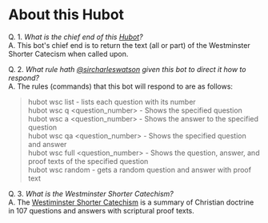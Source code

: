 # About this Hubot

Q. 1. _What is the chief end of this [Hubot](https://hubot.github.com/)?_  
A. This bot's chief end is to return the text (all or part) of the Westminster Shorter Catecism when called upon.

Q. 2. _What rule hath [@sircharleswatson](https://github.com/sircharleswatson) given this bot to direct it how to respond?_  
A. The rules (commands) that this bot will respond to are as follows:
>   hubot wsc list - lists each question with its number  
>   hubot wsc q <question_number> - Shows the specified question  
>   hubot wsc a <question_number> - Shows the answer to the specified question  
>   hubot wsc qa <question_number> - Shows the specified question and answer  
>   hubot wsc full <question_number> - Shows the question, answer, and proof texts of the specified question  
>   hubot wsc random - gets a random question and answer with proof text  

Q. 3. _What is the Westminster Shorter Catechism?_  
A. The [Westiminster Shorter Catechism](https://www.opc.org/sc.html) is a summary of Christian doctrine in 107 questions and answers 
with scriptural proof texts.
